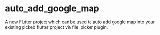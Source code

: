 # auto_add_google_map

A new Flutter project which can be used to auto add google map into your existing picked flutter project via file_picker plugin.
